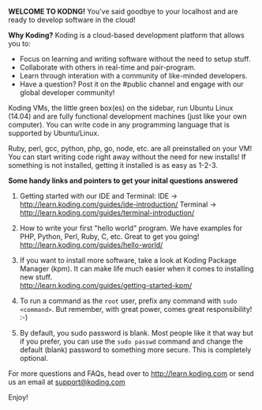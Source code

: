**WELCOME TO KODNG!**
You've said goodbye to your localhost and are ready to develop software in the cloud!

**Why Koding?**
Koding is a cloud-based development platform that allows you to:
- Focus on learning and writing software without the need to setup stuff.
- Collaborate with others in real-time and pair-program.
- Learn through interation with a community of like-minded developers.
- Have a question? Post it on the #public channel and engage with our 
  global developer community!

Koding VMs, the little green box(es) on the sidebar, run Ubuntu Linux (14.04) and are
fully functional development machines (just like your own computer). You can write code 
in any programming language that is supported by Ubuntu/Linux. 

Ruby, perl, gcc, python, php, go, node, etc. are all preinstalled on your VM! You can 
start writing code right away without the need for new installs! If something is not
installed, getting it installed is as easy as 1-2-3.

**Some handy links and pointers to get your inital questions answered**
1. Getting started with our IDE and Terminal:
   IDE -> http://learn.koding.com/guides/ide-introduction/
   Terminal -> http://learn.koding.com/guides/terminal-introduction/

2. How to write your first "hello world" program. We have examples for PHP, Python, Perl,
   Ruby, C, etc. Great to get you going!
   http://learn.koding.com/guides/hello-world/

3. If you want to install more software, take a look at Koding Package Manager (kpm). It 
   can make life much easier when it comes to installing new stuff.  
   http://learn.koding.com/guides/getting-started-kpm/

4. To run a command as the `root` user, prefix any command with `sudo <command>`. But 
   remember, with great power, comes great responsibility! :-)

5. By default, you sudo password is blank. Most people like it that way but if you prefer,
   you can use the `sudo passwd` command and change the default (blank) password to 
   something more secure. This is completely optional.

For more questions and FAQs, head over to http://learn.koding.com or send us an email 
at support@koding.com

Enjoy!